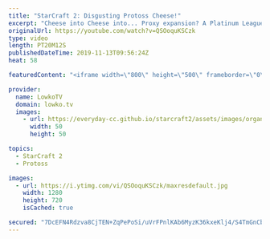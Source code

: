 ```yaml
---
title: "StarCraft 2: Disgusting Protoss Cheese!"
excerpt: "Cheese into Cheese into... Proxy expansion? A Platinum League match of Protoss vs Terran in StarCraft 2 with an extremely close ending.  Get more videos & support my work: http://www.patreon.com/lowkotv  If you have an awesome game of StarCraft 2 you would like me to cast, you can submit it to replays@lowko.tv."
originalUrl: https://youtube.com/watch?v=QSOoquKSCzk
type: video
length: PT20M12S
publishedDateTime: 2019-11-13T09:56:24Z
heat: 58

featuredContent: "<iframe width=\"800\" height=\"500\" frameborder=\"0\" src=\"https://www.youtube.com/embed/QSOoquKSCzk\" allow=\"accelerometer; autoplay; encrypted-media; gyroscope; picture-in-picture\" allowfullscreen></iframe>"

provider:
  name: LowkoTV
  domain: lowko.tv
  images:
    - url: https://everyday-cc.github.io/starcraft2/assets/images/organizations/lowko.tv-50x50.jpg
      width: 50
      height: 50

topics:
  - StarCraft 2
  - Protoss

images:
  - url: https://i.ytimg.com/vi/QSOoquKSCzk/maxresdefault.jpg
    width: 1280
    height: 720
    isCached: true

secured: "7DcEFN4Rdzva8CjTEN+ZqPePoSi/uVrFPnlKAb6MyzK36kxeKlj4/S4TmGnCbUx/uhUZ8WDRvtpY7oWKRB0K07zXbygXLZQrE5Y6otI0cd6s6pM67/MJ4eB/NoKQHUq8X+BP00+uaoNm4Mh47ViSCLFXzlL4gXwoAiSl6wsWwemB8u9ePWvLkVzR42pi6D8Q3OVPkr8gu/105ke1hMMF44WPZf35JMKwQBYD6b3vU8JeFBgve2QDWwaHB5vIPauqx78P2oPZ/2eDSK6b/iC/KnZMvBZWkCsUhhKRZoxvy6wINRIi50DLal++g4bLJ4z24oxplooYmNSHDBCPyTC1NjRUwfToCC3oyL3UoUvsP352yrgw2IuJFOZdmyNDXPCE+nasKxz1CJxrqow2lPhn3qHHU1uILdOKIquhb+Xll7VaFpGiuPzP/K/kFkViR/Kt;xjPXoeCka5N3U+aiaHBC7A=="
---
```


